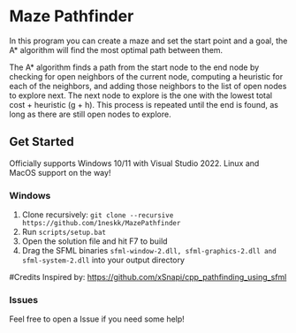 # Maze Pathfinder

In this program you can create a maze and set the start point and a goal, the A* algorithm will find the most optimal path between them.

The A* algorithm finds a path from the start node to the end node by checking for open neighbors of the current node, computing a heuristic for each of the neighbors, and adding those neighbors to the list of open nodes to explore next. The next node to explore is the one with the lowest total cost + heuristic (g + h). This process is repeated until the end is found, as long as there are still open nodes to explore.

## Get Started

Officially supports Windows 10/11 with Visual Studio 2022. Linux and MacOS support on the way!

### Windows

1. Clone recursively: `git clone --recursive https://github.com/1neskk/MazePathfinder`
2. Run `scripts/setup.bat`
3. Open the solution file and hit F7 to build
4. Drag the SFML binaries `sfml-window-2.dll, sfml-graphics-2.dll and sfml-system-2.dll` into your output directory

#Credits
Inspired by: https://github.com/xSnapi/cpp_pathfinding_using_sfml

### Issues
Feel free to open a Issue if you need some help!
